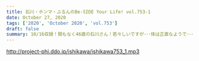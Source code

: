 ```yaml
---
title: 石川・ホンマ・ぶるんのBe-SIDE Your Life! vol.753-1
date: October 27, 2020
tags: ['2020', 'October 2020', 'vol.753']
draft: false
summary: 10/16収録！間もなく46歳の石川さん！若々しいですが･･･体は正直なようで･･･
---
```


http://project-phi.ddo.jp/ishikawa/ishikawa753_1.mp3